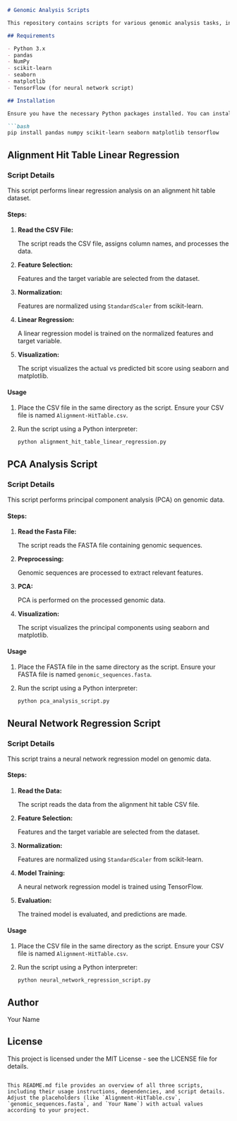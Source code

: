 
```markdown
# Genomic Analysis Scripts

This repository contains scripts for various genomic analysis tasks, including alignment hit table analysis, principal component analysis (PCA), and neural network regression.

## Requirements

- Python 3.x
- pandas
- NumPy
- scikit-learn
- seaborn
- matplotlib
- TensorFlow (for neural network script)

## Installation

Ensure you have the necessary Python packages installed. You can install them using pip:

```bash
pip install pandas numpy scikit-learn seaborn matplotlib tensorflow
```

## Alignment Hit Table Linear Regression

### Script Details

This script performs linear regression analysis on an alignment hit table dataset.

#### Steps:

1. **Read the CSV File:**

   The script reads the CSV file, assigns column names, and processes the data.

2. **Feature Selection:**

   Features and the target variable are selected from the dataset.

3. **Normalization:**

   Features are normalized using `StandardScaler` from scikit-learn.

4. **Linear Regression:**

   A linear regression model is trained on the normalized features and target variable.

5. **Visualization:**

   The script visualizes the actual vs predicted bit score using seaborn and matplotlib.

#### Usage

1. Place the CSV file in the same directory as the script. Ensure your CSV file is named `Alignment-HitTable.csv`.
2. Run the script using a Python interpreter:

   ```bash
   python alignment_hit_table_linear_regression.py
   ```

## PCA Analysis Script

### Script Details

This script performs principal component analysis (PCA) on genomic data.

#### Steps:

1. **Read the Fasta File:**

   The script reads the FASTA file containing genomic sequences.

2. **Preprocessing:**

   Genomic sequences are processed to extract relevant features.

3. **PCA:**

   PCA is performed on the processed genomic data.

4. **Visualization:**

   The script visualizes the principal components using seaborn and matplotlib.

#### Usage

1. Place the FASTA file in the same directory as the script. Ensure your FASTA file is named `genomic_sequences.fasta`.
2. Run the script using a Python interpreter:

   ```bash
   python pca_analysis_script.py
   ```

## Neural Network Regression Script

### Script Details

This script trains a neural network regression model on genomic data.

#### Steps:

1. **Read the Data:**

   The script reads the data from the alignment hit table CSV file.

2. **Feature Selection:**

   Features and the target variable are selected from the dataset.

3. **Normalization:**

   Features are normalized using `StandardScaler` from scikit-learn.

4. **Model Training:**

   A neural network regression model is trained using TensorFlow.

5. **Evaluation:**

   The trained model is evaluated, and predictions are made.

#### Usage

1. Place the CSV file in the same directory as the script. Ensure your CSV file is named `Alignment-HitTable.csv`.
2. Run the script using a Python interpreter:

   ```bash
   python neural_network_regression_script.py
   ```

## Author

Your Name

## License

This project is licensed under the MIT License - see the LICENSE file for details.
```

This README.md file provides an overview of all three scripts, including their usage instructions, dependencies, and script details. Adjust the placeholders (like `Alignment-HitTable.csv`, `genomic_sequences.fasta`, and `Your Name`) with actual values according to your project.

